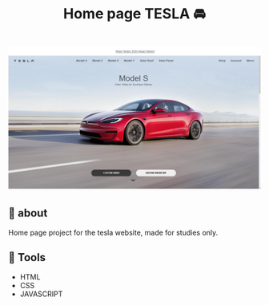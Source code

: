 <h1 align=" center"> 
    Home page TESLA 🚘
</h1>

<h1>
    <img src="tesla.png">
</h1>

<h2>🚨 about</h2>

Home page project for the tesla website, made for studies only.

<h2>🔨 Tools</h2>

- HTML
- CSS
- JAVASCRIPT
